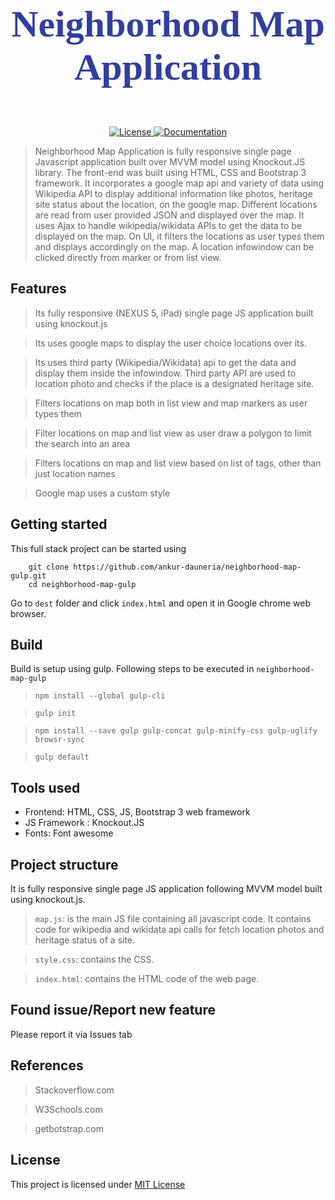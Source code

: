<link href="https://fonts.googleapis.com/css?family=Playball" rel="stylesheet">

# <p align=center style="font-family: 'Playball', cursive; font-size: 60px; color: #303f9f">Neighborhood Map Application</p>
<p align="center">
  <a href="https://opensource.org/licenses/MIT" target="_blank">
    <img src="https://img.shields.io/badge/License-MIT-green.svg" alt="License">
  </a>
  <a href="#" target="_blank">
    <img src="https://img.shields.io/badge/documentation-complete-green.svg" alt="Documentation">
  </a>
</p>

> Neighborhood Map Application is fully responsive single page Javascript application built over MVVM model using Knockout.JS library. The front-end was built using HTML, CSS and Bootstrap 3 framework. It incorporates a google map api and variety of data using Wikipedia API to display additional information like photos, heritage site status about the location, on the google map. Different locations are read from user provided JSON and displayed over the map. It uses Ajax to handle wikipedia/wikidata APIs to get the data to be displayed on the map. On UI, it filters the locations as user types them and displays accordingly on the map. A location infowindow can be clicked directly from marker or from list view.

## Features

> Its fully responsive (NEXUS 5, iPad) single page JS application built using knockout.js

> Its uses google maps to display the user choice locations over its.

> Its uses third party (Wikipedia/Wikidata) api to get the data and display them inside the infowindow. Third party API are used to location photo and checks if the place is a designated heritage site.

> Filters locations on map both in list view and map markers as user types them

> Filter locations on map and list view as user draw a polygon to limit the search into an area

> Filters locations on map and list view based on list of tags, other than just location names

> Google map uses a custom style


## Getting started

This full stack project can be started using

```
    git clone https://github.com/ankur-dauneria/neighborhood-map-gulp.git
    cd neighborhood-map-gulp

```

Go to `dest` folder and click `index.html` and open it in Google chrome web browser.

## Build

Build is setup using gulp. Following steps to be executed in `neighborhood-map-gulp`

> `npm install --global gulp-cli`

> `gulp init`

> `npm install --save gulp gulp-concat gulp-minify-css gulp-uglify browsr-sync`

> `gulp default`

## Tools used

* Frontend: HTML, CSS, JS, Bootstrap 3 web framework
* JS Framework : Knockout.JS
* Fonts: Font awesome


## Project structure

It is fully responsive single page JS application following MVVM model built using knockout.js.

> `map.js`: is the main JS file containing all javascript code. It contains code for wikipedia and wikidata api calls for fetch location photos and heritage status of a site.

> `style.css`: contains the CSS.

> `index.html`: contains the HTML code of the web page.

## Found issue/Report new feature

Please report it via Issues tab

## References

> Stackoverflow.com

> W3Schools.com

> getbotstrap.com

## License

This project is licensed under [MIT License](license.md)